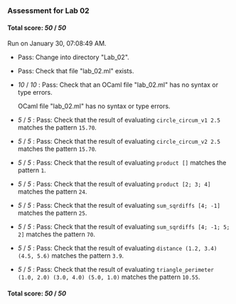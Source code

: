 ### Assessment for Lab 02

#### Total score: _50_ / _50_

Run on January 30, 07:08:49 AM.

+ Pass: Change into directory "Lab_02".

+ Pass: Check that file "lab_02.ml" exists.

+  _10_ / _10_ : Pass: Check that an OCaml file "lab_02.ml" has no syntax or type errors.

    OCaml file "lab_02.ml" has no syntax or type errors.



+  _5_ / _5_ : Pass: Check that the result of evaluating `circle_circum_v1 2.5` matches the pattern `15.70`.

   



+  _5_ / _5_ : Pass: Check that the result of evaluating `circle_circum_v2 2.5` matches the pattern `15.70`.

   



+  _5_ / _5_ : Pass: Check that the result of evaluating `product []` matches the pattern `1`.

   



+  _5_ / _5_ : Pass: Check that the result of evaluating `product [2; 3; 4]` matches the pattern `24`.

   



+  _5_ / _5_ : Pass: Check that the result of evaluating `sum_sqrdiffs [4; -1]` matches the pattern `25`.

   



+  _5_ / _5_ : Pass: Check that the result of evaluating `sum_sqrdiffs [4; -1; 5; 2]` matches the pattern `70`.

   



+  _5_ / _5_ : Pass: Check that the result of evaluating `distance (1.2, 3.4) (4.5, 5.6)` matches the pattern `3.9`.

   



+  _5_ / _5_ : Pass: Check that the result of evaluating `triangle_perimeter (1.0, 2.0) (3.0, 4.0) (5.0, 1.0)` matches the pattern `10.55`.

   



#### Total score: _50_ / _50_

